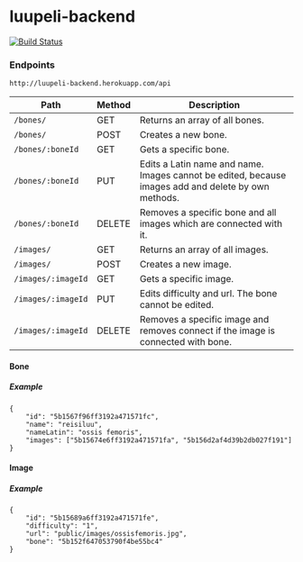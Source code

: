 # luupeli-backend
[![Build Status](https://travis-ci.org/luupeli/luupeli-backend.svg?branch=master)](https://travis-ci.org/luupeli/luupeli-backend)

### Endpoints

`http://luupeli-backend.herokuapp.com/api`

Path | Method | Description
-----|------|------------
`/bones/` | GET | Returns an array of all bones.
`/bones/` | POST | Creates a new bone.
`/bones/:boneId` | GET | Gets a specific bone.
`/bones/:boneId` | PUT | Edits a Latin name and name. Images cannot be edited, because images add and delete by own methods.
`/bones/:boneId` | DELETE | Removes a specific bone and all images which are connected with it.
`/images/` | GET | Returns an array of all images.
`/images/` | POST | Creates a new image.
`/images/:imageId` | GET | Gets a specific image.
`/images/:imageId` | PUT | Edits difficulty and url. The bone cannot be edited.
`/images/:imageId` | DELETE | Removes a specific image and removes connect if the image is connected with bone.

#### Bone
##### Example
```
{
    "id": "5b1567f96ff3192a471571fc",
    "name": "reisiluu",
    "nameLatin": "ossis femoris",
    "images": ["5b15674e6ff3192a471571fa", "5b156d2af4d39b2db027f191"]
}
```

#### Image
##### Example
```
{
    "id": "5b15689a6ff3192a471571fe",
    "difficulty": "1",
    "url": "public/images/ossisfemoris.jpg",
    "bone": "5b152f647053790f4be55bc4"
}
```
